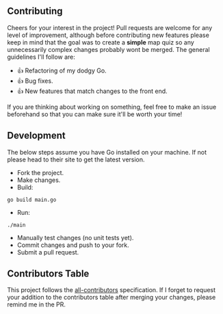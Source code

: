 ## Contributing
Cheers for your interest in the project! Pull requests are welcome for any level of improvement, although before contributing new features please keep in mind that the goal was to create a **simple** map quiz so any unnecessarily complex changes probably wont be merged. The general guidelines I'll follow are:
* :+1: Refactoring of my dodgy Go.
* :+1: Bug fixes.
* :+1: New features that match changes to the front end.

If you are thinking about working on something, feel free to make an issue beforehand so that you can make sure it'll be worth your time!

## Development
The below steps assume you have Go installed on your machine. If not please head to their site to get the latest version.

* Fork the project.
* Make changes.
* Build:
```
go build main.go
```
* Run:
```
./main
```
* Manually test changes (no unit tests yet).
* Commit changes and push to your fork.
* Submit a pull request.

## Contributors Table
This project follows the [all-contributors](https://github.com/all-contributors/all-contributors) specification. If I forget to request your addition to the contributors table after merging your changes, please remind me in the PR.
